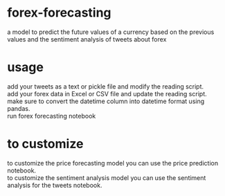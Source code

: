 # forex-forecasting
a model to predict the future values of a currency based on the previous values and the sentiment analysis of tweets about forex

# usage
add your tweets as a text or pickle file and modify the reading script.<br>
add your forex data in Excel or CSV file and update the reading script.<br>
make sure to convert the datetime column into datetime format using pandas.<br>
run forex forecasting notebook

# to customize
to customize the price forecasting model you can use the price prediction notebook. <br>
to customize the sentiment analysis model you can use the sentiment analysis for the tweets notebook.
